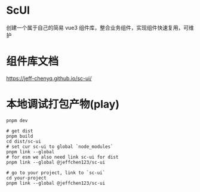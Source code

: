 # ScUI

创建一个属于自己的简易 vue3 组件库，整合业务组件，实现组件快速复用，可维护

# 组件库文档

https://jeff-chenyq.github.io/sc-ui/

# 本地调试打包产物(play)

`pnpm dev`

```shell
# get dist
pnpm build
cd dist/sc-ui
# set cur sc-ui to global `node_modules`
pnpm link --global
# for esm we also need link sc-ui for dist
pnpm link --global @jeffchen123/sc-ui

# go to your project, link to `sc-ui`
cd your-project
pnpm link --global @jeffchen123/sc-ui
```
